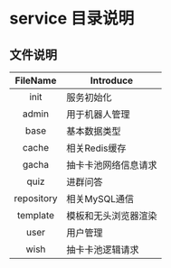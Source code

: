 # service 目录说明

## 文件说明

|  FileName  | Introduce  |
|:----------:|------------|
|    init    | 服务初始化      |
|   admin    | 用于机器人管理    |
|    base    | 基本数据类型     |
|   cache    | 相关Redis缓存  |
|   gacha    | 抽卡卡池网络信息请求 |
|    quiz    | 进群问答       |
| repository | 相关MySQL通信  |
|  template  | 模板和无头浏览器渲染 |
|    user    | 用户管理       |
|    wish    | 抽卡卡池逻辑请求   |

